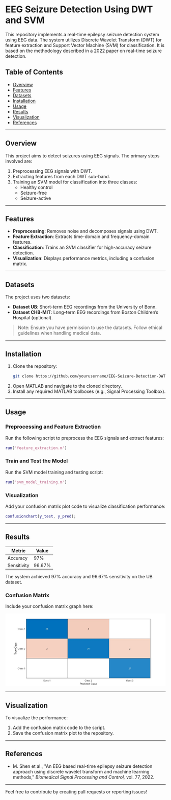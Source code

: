 # EEG Seizure Detection Using DWT and SVM

This repository implements a real-time epilepsy seizure detection system using EEG data. The system utilizes Discrete Wavelet Transform (DWT) for feature extraction and Support Vector Machine (SVM) for classification. It is based on the methodology described in a 2022 paper on real-time seizure detection.

## Table of Contents
- [Overview](#overview)
- [Features](#features)
- [Datasets](#datasets)
- [Installation](#installation)
- [Usage](#usage)
- [Results](#results)
- [Visualization](#visualization)
- [References](#references)

---

## Overview
This project aims to detect seizures using EEG signals. The primary steps involved are:
1. Preprocessing EEG signals with DWT.
2. Extracting features from each DWT sub-band.
3. Training an SVM model for classification into three classes:
   - Healthy control
   - Seizure-free
   - Seizure-active

---

## Features
- **Preprocessing**: Removes noise and decomposes signals using DWT.
- **Feature Extraction**: Extracts time-domain and frequency-domain features.
- **Classification**: Trains an SVM classifier for high-accuracy seizure detection.
- **Visualization**: Displays performance metrics, including a confusion matrix.

---

## Datasets
The project uses two datasets:
- **Dataset UB**: Short-term EEG recordings from the University of Bonn.
- **Dataset CHB-MIT**: Long-term EEG recordings from Boston Children’s Hospital (optional).

> Note: Ensure you have permission to use the datasets. Follow ethical guidelines when handling medical data.

---

## Installation
1. Clone the repository:
   ```bash
   git clone https://github.com/yourusername/EEG-Seizure-Detection-DWT-SVM.git
   ```
2. Open MATLAB and navigate to the cloned directory.
3. Install any required MATLAB toolboxes (e.g., Signal Processing Toolbox).

---

## Usage
### Preprocessing and Feature Extraction
Run the following script to preprocess the EEG signals and extract features:
```matlab
run('feature_extraction.m')
```
### Train and Test the Model
Run the SVM model training and testing script:
```matlab
run('svm_model_training.m')
```
### Visualization
Add your confusion matrix plot code to visualize classification performance:
```matlab
confusionchart(y_test, y_pred);
```

---

## Results
| Metric        | Value   |
|---------------|---------|
| Accuracy      | 97%     |
| Sensitivity   | 96.67%  |

The system achieved 97% accuracy and 96.67% sensitivity on the UB dataset.

### Confusion Matrix
Include your confusion matrix graph here:

![Confusion Matrix](images/Confustion_Matrix.jpg)


---

## Visualization
To visualize the performance:
1. Add the confusion matrix code to the script.
2. Save the confusion matrix plot to the repository.

---

## References
- M. Shen et al., "An EEG based real-time epilepsy seizure detection approach using discrete wavelet transform and machine learning methods," *Biomedical Signal Processing and Control,* vol. 77, 2022.

---

Feel free to contribute by creating pull requests or reporting issues!
